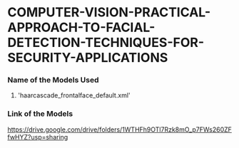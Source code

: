 # COMPUTER-VISION-PRACTICAL-APPROACH-TO-FACIAL-DETECTION-TECHNIQUES-FOR-SECURITY-APPLICATIONS

### Name of the Models Used

1. 'haarcascade_frontalface_default.xml'


### Link of the Models

https://drive.google.com/drive/folders/1WTHFh9OTl7Rzk8mO_p7FWs260ZFfwHYZ?usp=sharing


